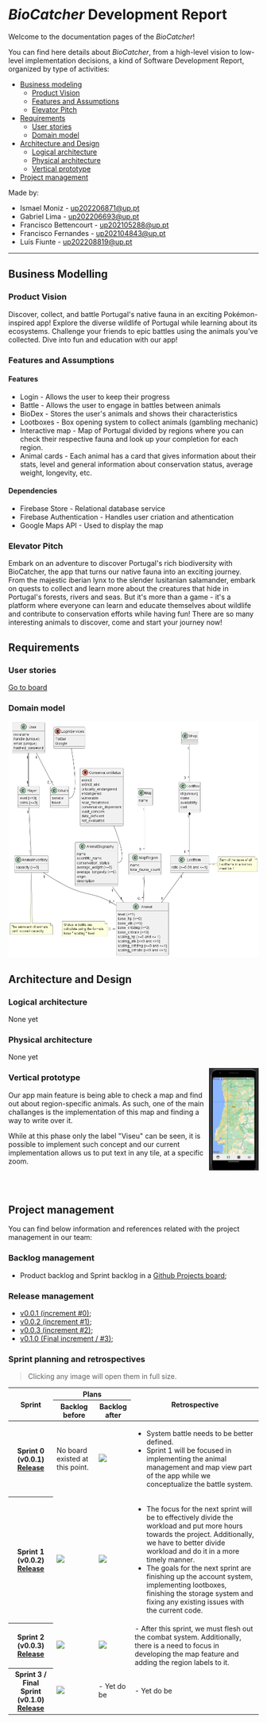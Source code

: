 <!-- Template file for README.md for LEIC-ES-2023-24 -->

# _BioCatcher_ Development Report

Welcome to the documentation pages of the _BioCatcher_!

You can find here details about _BioCatcher_, from a high-level vision to low-level implementation decisions, a kind of Software Development Report, organized by type of activities: 

* [Business modeling](#Business-Modelling) 
  * [Product Vision](#Product-Vision)
  * [Features and Assumptions](#Features-and-Assumptions)
  * [Elevator Pitch](#Elevator-pitch)
* [Requirements](#Requirements)
  * [User stories](#User-stories)
  * [Domain model](#Domain-model)
* [Architecture and Design](#Architecture-And-Design)
  * [Logical architecture](#Logical-Architecture)
  * [Physical architecture](#Physical-Architecture)
  * [Vertical prototype](#Vertical-Prototype)
* [Project management](#Project-Management)

Made by:

 - Ismael Moniz - up202206871@up.pt
 - Gabriel Lima - up202206693@up.pt
 - Francisco Bettencourt - up202105288@up.pt
 - Francisco Fernandes - up202104843@up.pt
 - Luís Fiunte - up202208819@up.pt



---
## Business Modelling

### Product Vision

Discover, collect, and battle Portugal's native fauna in an exciting Pokémon-inspired app! Explore the diverse wildlife of Portugal while learning about its ecosystems. Challenge your friends to epic battles using the animals you've collected. Dive into fun and education with our app!

### Features and Assumptions

#### Features

- Login - Allows the user to keep their progress
- Battle - Allows the user to engage in battles between animals
- BioDex - Stores the user's animals and shows their characteristics
- Lootboxes - Box opening system to collect animals (gambling mechanic)
- Interactive map - Map of Portugal divided by regions where you can check their respective fauna and look up your completion for each region.
- Animal cards - Each animal has a card that gives information about their stats, level and general information about conservation status, average weight, longevity, etc.

#### Dependencies

- Firebase Store - Relational database service
- Firebase Authentication - Handles user criation and athentication
- Google Maps API - Used to display the map


### Elevator Pitch
Embark on an adventure to discover Portugal's rich biodiversity with BioCatcher, the app that turns our native fauna into an exciting journey. From the majestic iberian lynx to the slender lusitanian salamander, embark on quests to collect  and learn more about the creatures that hide in Portugal's forests, rivers and seas. But it's more than a game - it's a platform where everyone can learn and educate themselves about wildlife and contribute to conservation efforts while having fun! There are so many interesting animals to discover, come and start your journey now!


## Requirements

### User stories

[Go to board](https://github.com/orgs/FEUP-LEIC-ES-2023-24/projects/4/)

### Domain model

 <p align="center" justify="center">
  <img src="./docs/DomainModel.png"/>
</p>


## Architecture and Design

### Logical architecture

None yet

### Physical architecture

None yet

<p align="center" justify="center">
  <img src="./docs/vertical_proto.png" align="right" width="100px"/>
</p>

### Vertical prototype

Our app main feature is being able to check a map and find out about region-specific animals.
As such, one of the main challanges is the implementation of this map and finding a way to write over it.

While at this phase only the label "Viseu" can be seen, it is possible to implement such concept and our current implementation allows us to put text in any tile, at a specific zoom.

<br>
<br>

## Project management
You can find below information and references related with the project management in our team: 

### Backlog management
- Product backlog and Sprint backlog in a [Github Projects board](https://github.com/orgs/FEUP-LEIC-ES-2023-24/projects/64);
### Release management
- [v0.0.1 (increment #0)](https://github.com/FEUP-LEIC-ES-2023-24/2LEIC05T4/releases/tag/v0.0.1);
- [v0.0.2 (increment #1)](https://github.com/FEUP-LEIC-ES-2023-24/2LEIC05T4/releases/tag/v0.0.2);
- [v0.0.3 (increment #2)](https://github.com/FEUP-LEIC-ES-2023-24/2LEIC05T4/releases/tag/v0.0.3);
- [v0.1.0 (Final increment / #3)](https://github.com/FEUP-LEIC-ES-2023-24/2LEIC05T4/releases/tag/v0.1.0);

### Sprint planning and retrospectives
> Clicking any image will open them in full size.
<table>
 <thead>
  <tr>
   <th rowspan=2>Sprint</th>
   <th colspan=2>Plans</th>
   <th rowspan=2>Retrospective</th>
  </tr>
  <tr>
   <th>Backlog before</th>
   <th>Backlog after</th>
  </tr>
 </thead>
 <tbody>
  <tr>
   <th>
    Sprint 0 (v0.0.1)
    <br>
    <a href="https://github.com/FEUP-LEIC-ES-2023-24/2LEIC05T4/releases/tag/v0.0.1">Release</a>
   </th>
   <td>No board existed at this point.</td>
   <td>
    <img src="https://github.com/FEUP-LEIC-ES-2023-24/2LEIC05T4/assets/44784408/1f92abe5-eada-4a15-a945-b969f4e0eaf7">
   </td>
   <td>
    <ul>
     <li>System battle needs to be better defined.</li>
     <li>Sprint 1 will be focused in implementing the animal management and map view part of the app while we conceptualize the battle system.</li>
    </ul>
   </td>
  </tr>
  <tr>
   <th>
    Sprint 1 (v0.0.2)
    <br>
    <a href="https://github.com/FEUP-LEIC-ES-2023-24/2LEIC05T4/releases/tag/v0.0.2">Release</a>
   </th>
   <td>
    <img src="https://github.com/FEUP-LEIC-ES-2023-24/2LEIC05T4/assets/44784408/dca4f5ea-cd36-494f-bfd0-3fbdb54af8f1">
   </td>
   <td><img src="https://github.com/FEUP-LEIC-ES-2023-24/2LEIC05T4/assets/44784408/4460539c-954e-4339-9863-c02c4618ffb2">
   </td>
   <td>
    <ul>
     <li>
      The focus for the next sprint will be to effectively divide the workload and put more hours towards the project.
      Additionally, we have to better divide workload and do it in a more timely manner.
     </li>
     <li>The goals for the next sprint are finishing up the account system, implementing lootboxes, finishing the storage system and fixing any existing issues with the current code.</li>
    </ul>
   </td>
  </tr>
  <tr>
   <th>
    Sprint 2 (v0.0.3)
    <br>
    <a href="https://github.com/FEUP-LEIC-ES-2023-24/2LEIC05T4/releases/tag/v0.0.3">Release</a>
   </th>
   <td>
    <img src="https://github.com/FEUP-LEIC-ES-2023-24/2LEIC05T4/assets/44784408/913bf19d-8c59-4868-a629-61fd255d42d3">
   </td>
   <td>
    <img src="https://github.com/FEUP-LEIC-ES-2023-24/2LEIC05T4/assets/44784408/8a3be9df-d287-4092-b733-21b72bc05dc6">
   </td>
   <td>
    - After this sprint, we must flesh out the combat system. Additionally, there is a need to focus in developing the map feature and adding the region labels to it.
   </td>
  </tr>
  <tr>
   <th>
    Sprint 3 / Final Sprint (v0.1.0)
    <a href="https://github.com/FEUP-LEIC-ES-2023-24/2LEIC05T4/releases/tag/v0.1.0">Release</a>
   </th>
   <td>
    <img src="https://github.com/FEUP-LEIC-ES-2023-24/2LEIC05T4/assets/44784408/20ab85ff-f2dc-438c-92d9-f1067fafc3ba">
   </td>
   <td>
    - Yet do be
   </td>
   <td>
    - Yet do be
   </td>
  </tr>
 </tbody>
</table>
